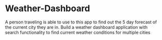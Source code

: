 # Weather-Dashboard

A person traveling is able to use to this app to find out the 5 day forecast of the current city they are in.
Build a weather dashboard application with search functionality to find current weather conditions for multiple cities
